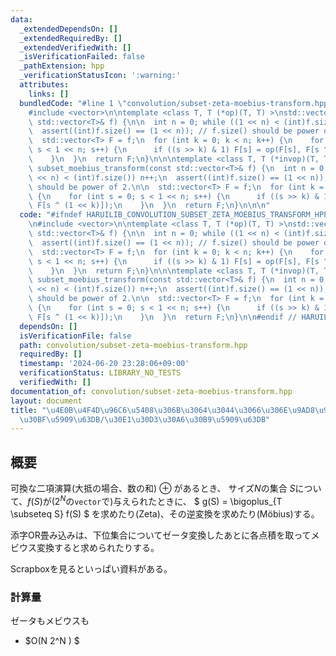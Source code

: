 ```yaml
---
data:
  _extendedDependsOn: []
  _extendedRequiredBy: []
  _extendedVerifiedWith: []
  _isVerificationFailed: false
  _pathExtension: hpp
  _verificationStatusIcon: ':warning:'
  attributes:
    links: []
  bundledCode: "#line 1 \"convolution/subset-zeta-moebius-transform.hpp\"\n\n\n\n\
    #include <vector>\n\ntemplate <class T, T (*op)(T, T) >\nstd::vector<T> subset_zeta_transform(const\
    \ std::vector<T>& f) {\n\n  int n = 0; while ((1 << n) < (int)f.size()) n++;\n\
    \  assert((int)f.size() == (1 << n)); // f.size() should be power of 2.\n\n\n\
    \  std::vector<T> F = f;\n  for (int k = 0; k < n; k++) {\n    for (int s = 0;\
    \ s < 1 << n; s++) {\n      if ((s >> k) & 1) F[s] = op(F[s], F[s ^ (1 << k)]);\n\
    \    }\n  }\n  return F;\n}\n\n\ntemplate <class T, T (*invop)(T, T) >\nstd::vector<T>\
    \ subset_moebius_transform(const std::vector<T>& f) {\n  int n = 0; while ((1\
    \ << n) < (int)f.size()) n++;\n  assert((int)f.size() == (1 << n)); // f.size()\
    \ should be power of 2.\n\n  std::vector<T> F = f;\n  for (int k = 0; k < n; k++)\
    \ {\n    for (int s = 0; s < 1 << n; s++) {\n      if ((s >> k) & 1) F[s] = invop(F[s],\
    \ F[s ^ (1 << k)]);\n    }\n  }\n  return F;\n}\n\n\n"
  code: "#ifndef HARUILIB_CONVOLUTION_SUBSET_ZETA_MOEBIUS_TRANSFORM_HPP\n#define HARUILIB_CONVOLUTION_SUBSET_ZETA_MOEBIUS_TRANSFORM_HPP\n\
    \n#include <vector>\n\ntemplate <class T, T (*op)(T, T) >\nstd::vector<T> subset_zeta_transform(const\
    \ std::vector<T>& f) {\n\n  int n = 0; while ((1 << n) < (int)f.size()) n++;\n\
    \  assert((int)f.size() == (1 << n)); // f.size() should be power of 2.\n\n\n\
    \  std::vector<T> F = f;\n  for (int k = 0; k < n; k++) {\n    for (int s = 0;\
    \ s < 1 << n; s++) {\n      if ((s >> k) & 1) F[s] = op(F[s], F[s ^ (1 << k)]);\n\
    \    }\n  }\n  return F;\n}\n\n\ntemplate <class T, T (*invop)(T, T) >\nstd::vector<T>\
    \ subset_moebius_transform(const std::vector<T>& f) {\n  int n = 0; while ((1\
    \ << n) < (int)f.size()) n++;\n  assert((int)f.size() == (1 << n)); // f.size()\
    \ should be power of 2.\n\n  std::vector<T> F = f;\n  for (int k = 0; k < n; k++)\
    \ {\n    for (int s = 0; s < 1 << n; s++) {\n      if ((s >> k) & 1) F[s] = invop(F[s],\
    \ F[s ^ (1 << k)]);\n    }\n  }\n  return F;\n}\n\n#endif // HARUILIB_CONVOLUTION_SUBSET_ZETA_MOEBIUS_TRANSFORM_HPP"
  dependsOn: []
  isVerificationFile: false
  path: convolution/subset-zeta-moebius-transform.hpp
  requiredBy: []
  timestamp: '2024-06-20 23:28:06+09:00'
  verificationStatus: LIBRARY_NO_TESTS
  verifiedWith: []
documentation_of: convolution/subset-zeta-moebius-transform.hpp
layout: document
title: "\u4E0B\u4F4D\u96C6\u5408\u306B\u3064\u3044\u3066\u306E\u9AD8\u901F\u30BC\u30FC\
  \u30BF\u5909\u63DB/\u30E1\u30D3\u30A6\u30B9\u5909\u63DB"
---
```


## 概要

可換な二項演算(大抵の場合、数の和) $\oplus$ があるとき、
サイズ$N$の集合 $S$について、$f(S)$が($2^N$の`vector`で)与えられたときに、
$ g(S) = \bigoplus_{T \subseteq S} f(S) $ を求めたり(Zeta)、その逆変換を求めたり(Möbius)する。

添字OR畳み込みは、下位集合についてゼータ変換したあとに各点積を取ってメビウス変換すると求められたりする。

Scrapboxを見るといっぱい資料がある。

### 計算量
ゼータもメビウスも

- $O(N 2^N ) $
